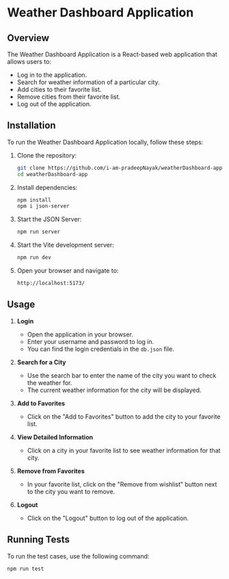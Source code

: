 # Weather Dashboard Application

## Overview

The Weather Dashboard Application is a React-based web application that allows users to:

- Log in to the application.
- Search for weather information of a particular city.
- Add cities to their favorite list.
- Remove cities from their favorite list.
- Log out of the application.


## Installation

To run the Weather Dashboard Application locally, follow these steps:

1. Clone the repository:

    ```sh
    git clone https://github.com/i-am-pradeepNayak/weatherDashboard-app
    cd weatherDashboard-app
    ```

2. Install dependencies:

    ```sh
    npm install
    npm i json-server
    ```

3. Start the JSON Server:

    ```sh
    npm run server
    ```

4. Start the Vite development server:

    ```sh
    npm run dev
    ```

5. Open your browser and navigate to:

    ```sh
    http://localhost:5173/
    ```

## Usage

1. **Login**
   - Open the application in your browser.
   - Enter your username and password to log in.
   - You can find the login credentials in the `db.json` file.

2. **Search for a City**
   - Use the search bar to enter the name of the city you want to check the weather for.
   - The current weather information for the city will be displayed.

3. **Add to Favorites**
   - Click on the "Add to Favorites" button to add the city to your favorite list.

4. **View Detailed Information**
   - Click on a city in your favorite list to see weather information for that city.

5. **Remove from Favorites**
   - In your favorite list, click on the "Remove from wishlist" button next to the city you want to remove.

6. **Logout**
   - Click on the "Logout" button to log out of the application.

## Running Tests

To run the test cases, use the following command:

```sh
npm run test
